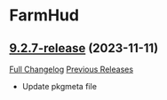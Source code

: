 # FarmHud

## [9.2.7-release](https://github.com/HizurosWoWAddOns/FarmHud/tree/9.2.7-release) (2023-11-11)
[Full Changelog](https://github.com/HizurosWoWAddOns/FarmHud/commits/9.2.7-release) [Previous Releases](https://github.com/HizurosWoWAddOns/FarmHud/releases)

- Update pkgmeta file  
